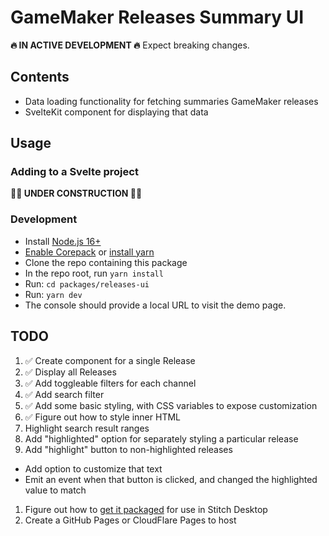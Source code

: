 # GameMaker Releases Summary UI

**🔥 IN ACTIVE DEVELOPMENT  🔥** Expect breaking changes.

## Contents

- Data loading functionality for fetching summaries GameMaker releases
- SvelteKit component for displaying that data

## Usage

### Adding to a Svelte project

**🚧🚧 UNDER CONSTRUCTION 🚧🚧**

### Development

+ Install [Node.js 16+](https://nodejs.org/)
+ [Enable Corepack](https://nodejs.org/api/corepack.html#corepack) or [install yarn](https://yarnpkg.com/getting-started/install)
+ Clone the repo containing this package
+ In the repo root, run `yarn install`
+ Run: `cd packages/releases-ui`
+ Run: `yarn dev`
+ The console should provide a local URL to visit the demo page.

## TODO

1. ✅ Create component for a single Release
2. ✅ Display all Releases
3. ✅ Add toggleable filters for each channel
4. ✅ Add search filter
5. ✅ Add some basic styling, with CSS variables to expose customization
6. ✅ Figure out how to style inner HTML
7. Highlight search result ranges
8. Add "highlighted" option for separately styling a particular release
9. Add "highlight" button to non-highlighted releases
  - Add option to customize that text
  - Emit an event when that button is clicked, and changed the highlighted value to match
1. Figure out how to [get it packaged](https://kit.svelte.dev/docs/packaging) for use in Stitch Desktop
2.  Create a GitHub Pages or CloudFlare Pages to host
